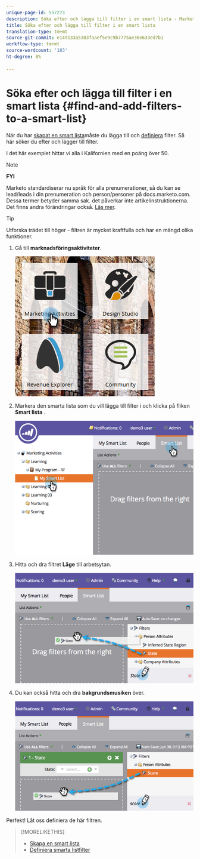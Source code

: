 ```yaml
---
unique-page-id: 557273
description: Söka efter och lägga till filter i en smart lista - Marketo Docs - Produktdokumentation
title: Söka efter och lägga till filter i en smart lista
translation-type: tm+mt
source-git-commit: e149133a5383faaef5e9c9b7775ae36e633ed7b1
workflow-type: tm+mt
source-wordcount: '183'
ht-degree: 0%

---
```



# Söka efter och lägga till filter i en smart lista {#find-and-add-filters-to-a-smart-list}

När du har [skapat en smart lista](create-a-smart-list.md)måste du lägga till och [definiera](define-smart-list-filters.md) filter. Så här söker du efter och lägger till filter.

I det här exemplet hittar vi alla i Kalifornien med en poäng över 50.

>[!NOTE]
>
>**FYI**
>
>Marketo standardiserar nu språk för alla prenumerationer, så du kan se lead/leads i din prenumeration och person/personer på docs.marketo.com. Dessa termer betyder samma sak. det påverkar inte artikelinstruktionerna. Det finns andra förändringar också. [Läs mer](http://docs.marketo.com/display/DOCS/Updates+to+Marketo+Terminology).

>[!TIP]
>
>Utforska trädet till höger - filtren är mycket kraftfulla och har en mängd olika funktioner.

1. Gå till **marknadsföringsaktiviteter**.

   ![](assets/ma.png)

1. Markera den smarta lista som du vill lägga till filter i och klicka på fliken **Smart lista** .

   ![](assets/two.png)

1. Hitta och dra filtret **Läge** till arbetsytan.

   ![](assets/three.png)

1. Du kan också hitta och dra **bakgrundsmusiken** över.

   ![](assets/four.png)

Perfekt! Låt oss definiera de här filtren.

>[!MORELIKETHIS]
>
>* [Skapa en smart lista](create-a-smart-list.md)
>* [Definiera smarta listfilter](define-smart-list-filters.md)

>



